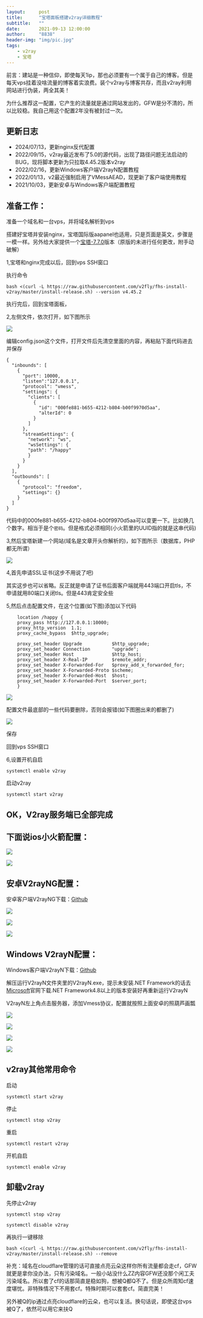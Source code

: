 ```yaml
---
layout:     post
title:      "宝塔面板搭建v2ray详细教程"
subtitle:   ""
date:       2021-09-13 12:00:00
author:     "8838"
header-img: "img/pic.jpg"
tags:
    - v2ray
    - 宝塔
---
```


前言：建站是一种信仰，即使每天1ip，那也必须要有一个属于自己的博客。但是每天vps挂着没啥流量的博客着实浪费。装个v2ray与博客共存，而且v2ray利用网站进行伪装，两全其美！

为什么推荐这一配置，它产生的流量就是通过网站发出的，GFW是分不清的，所以比较稳。我自己用这个配置2年没有被封过一次。

## 更新日志

* 2024/07/13，更新nginx反代配置
* 2022/09/15，v2ray最近发布了5.0的源代码，出现了路径问题无法启动的BUG，现将脚本更新为只拉取4.45.2版本v2ray
* 2022/02/16，更新Windows客户端V2rayN配置教程
* 2022/01/13，v2最近强制启用了VMessAEAD，现更新了客户端使用教程
* 2021/10/03，更新安卓与Windows客户端配置教程

## 准备工作：

准备一个域名和一台vps，并将域名解析到vps

搭建好宝塔并安装nginx，宝塔国际版aapanel也适用，只是页面是英文，步骤是一模一样。另外给大家提供一个[宝塔-7.7.0](https://github.com/8838/btpanel-v7.7.0)版本（原版的未进行任何更改，附手动破解）

1,宝塔和nginx完成以后，回到vps SSH窗口

执行命令

```
bash <(curl -L https://raw.githubusercontent.com/v2fly/fhs-install-v2ray/master/install-release.sh) --version v4.45.2
```

执行完后，回到宝塔面板，

2,左侧文件，依次打开，如下图所示

![](/img/bt-v2/IMG_0210.JPG)

编辑config.json这个文件，打开文件后先清空里面的内容，再粘贴下面代码进去并保存

```
{
  "inbounds": [
    {
      "port": 10000,
      "listen":"127.0.0.1",
      "protocol": "vmess",
      "settings": {
        "clients": [
          {
            "id": "000fe881-b655-4212-b804-b00f9970d5aa",
            "alterId": 0
          }
        ]
      },
      "streamSettings": {
        "network": "ws",
        "wsSettings": {
        "path": "/happy"
        }
      }
    }
  ],
  "outbounds": [
    {
      "protocol": "freedom",
      "settings": {}
    }
  ]
}
```

代码中的000fe881-b655-4212-b804-b00f9970d5aa可以变更一下。比如换几个数字。相当于是个`密码`。但是格式必须相同(小火箭里的UUID指的就是这串代码)

3,然后宝塔新建一个网站(域名是文章开头你解析的)，如下图所示（数据库，PHP都无所谓）

![](/img/bt-v2/IMG_0211.JPG)


4,首先申请SSL证书(这步不用说了吧)

其实这步也可以省略。反正就是申请了证书后面客户端就用443端口开启tls，不申请就用80端口关闭tls。但是443肯定安全些

5,然后点击配置文件，在这个位置(如下图)添加以下代码

```
    location /happy {
    proxy_pass http://127.0.0.1:10000;
    proxy_http_version  1.1;
    proxy_cache_bypass  $http_upgrade;

    proxy_set_header Upgrade           $http_upgrade;
    proxy_set_header Connection        "upgrade";
    proxy_set_header Host              $http_host;
    proxy_set_header X-Real-IP         $remote_addr;
    proxy_set_header X-Forwarded-For   $proxy_add_x_forwarded_for;
    proxy_set_header X-Forwarded-Proto $scheme;
    proxy_set_header X-Forwarded-Host  $host;
    proxy_set_header X-Forwarded-Port  $server_port;
    }
```

![](/img/bt-v2/IMG_1456.jpeg)

配置文件最底部的一些代码要删除，否则会报错(如下图圈出来的都删了)

![](/img/bt-v2/IMG_1457.jpeg)


保存

回到vps SSH窗口

6,设置开机自启

```
systemctl enable v2ray
```

启动v2ray

```
systemctl start v2ray
```

## OK，V2ray服务端已全部完成

## 下面说ios小火箭配置：

![](/img/bt-v2/IMG_0214.JPG)

![](/img/bt-v2/IMG_0215.JPG)

## 安卓V2rayNG配置：

安卓客户端V2rayNG下载：[Github](https://github.com/2dust/v2rayNG/releases)

![](/img/bt-v2/IMG_0216.JPG)

![](/img/bt-v2/IMG_0217.JPG)

![](/img/bt-v2/IMG_0218.JPG)

## Windows V2rayN配置：

Windows客户端V2rayN下载：[Github](https://github.com/2dust/v2rayN/releases)

解压运行V2rayN文件夹里的V2rayN.exe，提示未安装.NET Framework的话去[Microsoft](https://docs.microsoft.com/zh-cn/dotnet/framework/install/guide-for-developers#installation-choices)官网下载.NET Framework4.8以上的版本安装好再重新运行V2rayN

V2rayN左上角点击服务器，添加Vmess协议，配置就按照上面安卓的照葫芦画瓢

![](/img/bt-v2/IMG_0219.JPG)

![](/img/bt-v2/IMG_0220.JPG)

![](/img/bt-v2/IMG_0221.JPG)

![](/img/bt-v2/IMG_0222.JPG)

## v2ray其他常用命令

启动
```
systemctl start v2ray
```

停止
```
systemctl stop v2ray
```

重启
```
systemctl restart v2ray
```

开机自启
```
systemctl enable v2ray
```

## 卸载v2ray

先停止v2ray
```
systemctl stop v2ray
```

```
systemctl disable v2ray
```
再执行一键移除
```
bash <(curl -L https://raw.githubusercontent.com/v2fly/fhs-install-v2ray/master/install-release.sh) --remove
```

补充：域名在cloudflare管理的话可直接点亮云朵这样你所有流量都会走cf，GFW就更是拿你没办法，只有污染域名。一般小站没什么ZZ内容GFW还没那个闲工夫污染域名。所以套了cf的话那简直是稳如狗，想被Q都Q不了。但是众所周知cf速度堪忧。非特殊情况下不用套cf。特殊时期可以套套cf。简直完美！

另外被Q的ip通过点亮cloudflare的云朵，也可以复活。换句话说，即使这台vps被Q了，依然可以用它来扶Q
